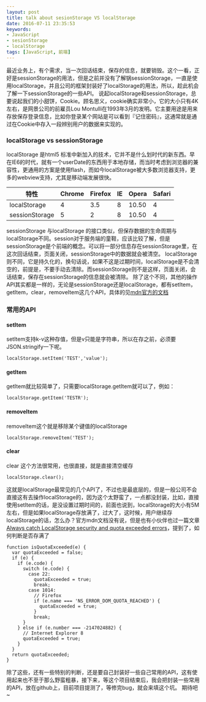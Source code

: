```yaml
---
layout: post
title: talk about sesionStorage VS localStorage
date: 2016-07-11 23:35:53
keywords:
- JavaScript
- sesionStorage
- localStorage
tags: [JavaScript, 前端]
---
```


最近业务上，有个需求，当一次回话结束，保存的信息，就要销毁。这个一看，正好是sessionStorage的用法，但是之前并没有了解锅sessionStorage，一直是使用localStorage，并且公司的框架封装好了localStorage的用法，所以，趁此机会了解一下sessionStorage的一些API。<!--more-->
说起localStorage和sessionStorage，总要说起我们的小甜饼，Cookie。顾名思义，cookie确实非常小，它的大小只有4K左右，是网景公司的前雇员Lou Montulli在1993年3月的发明。它主要用途是用来存放保存登录信息，比如你登录某个网站是可以看到『记住密码』，这通常就是通过在Cookie中存入一段辨别用户的数据来实现的。

### localStorage vs sessionStorage
localStorage 是html5 标准中新加入的技术，它并不是什么划时代的新东西。早在IE6的时代，就有一个userDate的东西用于本地存储，而当时考虑到浏览器的兼容性，更通用的方案是使用flash，而如今localStorage被大多数浏览器支持，更多的webview支持，尤其是移动端发展很快。

|特性|Chrome|Firefox|IE|Opera|Safari|
|----|----|----|----|----|----|
|localStorage|4|3.5|8|10.50|4|
|sessionStorage|5|2|8|10.50|4|

sessionStorage 与localStorage 的接口类似，但保存数据的生命周期与localStorage不同。session对于服务端的童鞋，应该比较了解，但是sessionStorage是个前端的概念。可以将一部分信息存在sessionStorage里，在这次回话结束，页面关闭，sessionStorage中的数据就会被清空。
localStorage则不同，它是持久化的，换句话说，如果不这是过期时间，localStorage是不会清空的，前提是，不要手动去清除。而sessionStorage则不是这样，页面关闭，会话结束，保存在sessionStorage的信息就会被清除。
除了这个不同，其他的操作API其实都是一样的，无论是sessionStorage还是localStorage，都有setItem，getItem，clear，removeItem这几个API，具体的见[mdn官方的文档](https://developer.mozilla.org/en-US/docs/Web/API/Window/sessionStorage)

### 常用的API

#### setItem

setItem支持k-v这种存值，但是v只能是字符串，所以在存之前，必须要JSON.stringify一下呢。

````
localStorage.setItem('TEST','value');

````

#### getItem

getItem就比较简单了，只需要localStorage.getItem就可以了，例如：

````
localStorage.getItem('TESTR');
````

#### removeItem

removeItem这个就是移除某个键值的localStorage

````
localStorage.removeItem('TEST');
````

#### clear

clear 这个方法很常用，也很直接，就是直接清空缓存

````
localStorage.clear();

````

这就是localStorage最常见的几个API了，不过也是最底层的，但是一般公司不会直接这有去操作localStorage的，因为这个太野蛮了，一点都没封装，比如，直接使用setItem的话，是没设置过期时间的，前面也说到，localStorage的大小有5M左右，但是如果localStorage存放满了，过大了，这时候，用户继续存localStorage的话，怎么办？官方mdn文档没有说，但是也有小伙伴也过一篇文章[Always catch LocalStorage security and quota exceeded errors](http://crocodillon.com/blog/always-catch-localstorage-security-and-quota-exceeded-errors)，提到了，如何判断是否存满了

````
function isQuotaExceeded(e) {
  var quotaExceeded = false;
  if (e) {
    if (e.code) {
      switch (e.code) {
        case 22:
          quotaExceeded = true;
          break;
        case 1014:
          // Firefox
          if (e.name === 'NS_ERROR_DOM_QUOTA_REACHED') {
            quotaExceeded = true;
          }
          break;
      }
    } else if (e.number === -2147024882) {
      // Internet Explorer 8
      quotaExceeded = true;
    }
  }
  return quotaExceeded;
}

````

除了这些，还有一些特别的判断，还是要自己封装好一些自己常用的API，这有使用起来也不至于那么野蛮粗暴，接下来，等这个项目结束后，我会把封装一些常用的API，放在github上，目前项目提测了，等修完bug，就会来填这个坑。
期待吧~

